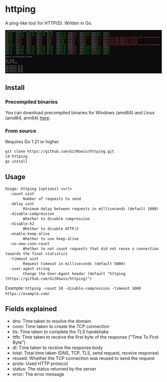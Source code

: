 # httping

A ping-like tool for HTTP(S). Written in Go.

![Preview](preview.png)

## Install

### Precompiled binaries

You can download precompiled binaries for Windows (amd64) and Linux (amd64,
arm64) [here](https://github.com/GitRowin/httping/releases).

### From source

Requires Go 1.21 or higher.

```
git clone https://github.com/GitRowin/httping.git
cd httping
go install
```

## Usage

```
Usage: httping [options] <url>
  -count uint
        Number of requests to send
  -delay uint
        Minimum delay between requests in milliseconds (default 1000)
  -disable-compression
        Whether to disable compression
  -disable-h2
        Whether to disable HTTP/2
  -enable-keep-alive
        Whether to use keep-alive
  -no-new-conn-count
        Whether to not count requests that did not reuse a connection towards the final statistics
  -timeout uint
        Request timeout in milliseconds (default 5000)
  -user-agent string
        Change the User-Agent header (default "httping (https://github.com/GitRowin/httping)")
```

Example: `httping -count 10 -disable-compression -timeout 1000 https://example.com/`

## Fields explained

- dns: Time taken to resolve the domain
- conn: Time taken to create the TCP connection
- tls: Time taken to complete the TLS handshake
- ttfb: Time taken to receive the first byte of the response ("Time To First Byte")
- dl: Time taken to receive the response body
- total: Total time taken (DNS, TCP, TLS, send request, receive response)
- reused: Whether the TCP connection was reused to send the request
- proto: Used HTTP protocol
- status: The status returned by the server
- error: The error message
